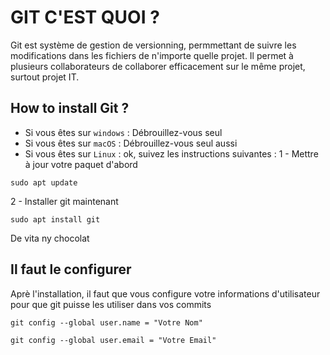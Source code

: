 # GIT C'EST QUOI ?
Git est système de gestion de versionning, permmettant de suivre les modifications dans les fichiers de n'importe quelle projet. Il permet à plusieurs collaborateurs de collaborer efficacement sur le même projet, surtout projet IT.

## How to install Git ?
- Si vous êtes sur `windows` : Débrouillez-vous seul
- Si vous êtes sur `macOS` : Débrouillez-vous seul aussi
- Si vous êtes sur `Linux` : ok, suivez les instructions suivantes :
1 - Mettre à jour votre paquet d'abord
```shell
sudo apt update
```
2 - Installer git maintenant
```shell
sudo apt install git
```
De vita ny chocolat

## Il faut le configurer 
Aprè l'installation, il faut que vous configure votre informations d'utilisateur pour que git puisse les utiliser dans vos commits
```shell
git config --global user.name = "Votre Nom"
```
```shell
git config --global user.email = "Votre Email"
```